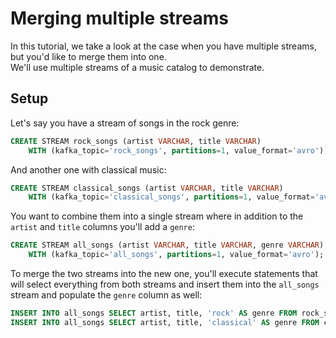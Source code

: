 # Merging multiple streams

In this tutorial, we take a look at the case when you have multiple streams, but you'd like to merge them into one.  
We'll use multiple streams of a music catalog to demonstrate.

## Setup

Let's say you have a stream of songs in the rock genre:

```sql
CREATE STREAM rock_songs (artist VARCHAR, title VARCHAR)
    WITH (kafka_topic='rock_songs', partitions=1, value_format='avro');
```

And another one with classical music:

```sql
CREATE STREAM classical_songs (artist VARCHAR, title VARCHAR)
    WITH (kafka_topic='classical_songs', partitions=1, value_format='avro');
```

You want to combine them into a single stream where in addition to the `artist` and `title` columns you'll add a `genre`:
```sql
CREATE STREAM all_songs (artist VARCHAR, title VARCHAR, genre VARCHAR)
    WITH (kafka_topic='all_songs', partitions=1, value_format='avro');
```

To merge the two streams into the new one, you'll execute statements that will select everything from both streams and insert them into the `all_songs` stream and populate the `genre` column as well:
 
```sql
INSERT INTO all_songs SELECT artist, title, 'rock' AS genre FROM rock_songs;
INSERT INTO all_songs SELECT artist, title, 'classical' AS genre FROM classical_songs;
```
